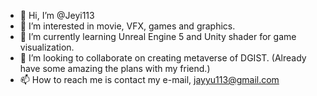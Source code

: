 - 👋 Hi, I’m @Jeyi113
- 👀 I’m interested in movie, VFX, games and graphics.
- 🌱 I’m currently learning Unreal Engine 5 and Unity shader for game visualization.
- 💞️ I’m looking to collaborate on creating metaverse of DGIST. (Already have some amazing the plans with my friend.)
- 📫 How to reach me is contact my e-mail, jayyu113@gmail.com 

<!---
Jeyi113/Jeyi113 is a ✨ special ✨ repository because its `README.md` (this file) appears on your GitHub profile.
You can click the Preview link to take a look at your changes.
--->
